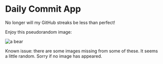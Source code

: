 Daily Commit App
================
No longer will my GitHub streaks be less than perfect!

Enjoy this pseudorandom image:

![a bear](http://placebear.com/400/400 "a bear")

Known issue: there are some images missing from some of these. It seems a little random. Sorry if no image has appeared.
